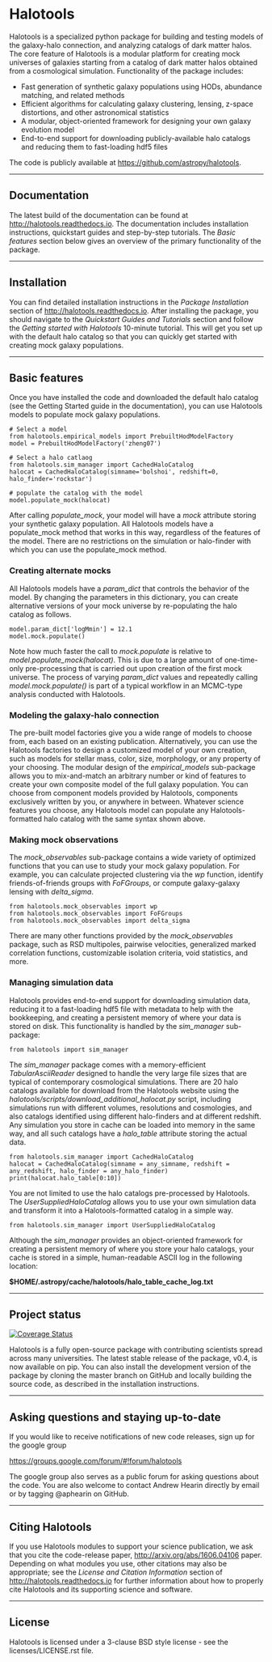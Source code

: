 # Halotools

Halotools is a specialized python package for building and testing models of the galaxy-halo connection, and analyzing catalogs of dark matter halos.
The core feature of Halotools is a modular platform for creating mock universes of galaxies starting from a catalog of dark matter halos obtained from a cosmological simulation. Functionality of the package includes:

* Fast generation of synthetic galaxy populations using HODs, abundance matching, and related methods
* Efficient algorithms for calculating galaxy clustering, lensing, z-space distortions, and other astronomical statistics
* A modular, object-oriented framework for designing your own galaxy evolution model
* End-to-end support for downloading publicly-available halo catalogs and reducing them to fast-loading hdf5 files

The code is publicly available at https://github.com/astropy/halotools.

---

## Documentation

The latest build of the documentation can be found at http://halotools.readthedocs.io. The documentation includes installation instructions, quickstart guides and step-by-step tutorials. The *Basic features* section below gives an overview of the primary functionality of the package.

---

## Installation

You can find detailed installation instructions
in the *Package Installation* section of http://halotools.readthedocs.io. After installing the package, you should navigate to the *Quickstart Guides and Tutorials* section and follow the *Getting started with Halotools* 10-minute tutorial. This will get you set up with the default halo catalog so that you can quickly get started with creating mock galaxy populations.

---


## Basic features

Once you have installed the code and downloaded the default halo catalog (see the Getting Started guide in the documentation), you can use Halotools models to populate mock galaxy populations.

```
# Select a model
from halotools.empirical_models import PrebuiltHodModelFactory
model = PrebuiltHodModelFactory('zheng07')

# Select a halo catlaog
from halotools.sim_manager import CachedHaloCatalog
halocat = CachedHaloCatalog(simname='bolshoi', redshift=0, halo_finder='rockstar')

# populate the catalog with the model
model.populate_mock(halocat)
```
After calling *populate_mock*, your model will have a *mock* attribute storing your synthetic galaxy population. All Halotools models have a populate_mock method that works in this way, regardless of the features of the model. There are no restrictions on the simulation or halo-finder with which you can use the populate_mock method.

### Creating alternate mocks

All Halotools models have a *param_dict* that controls the behavior of the model. By changing the parameters in this dictionary, you can create alternative versions of your mock universe by re-populating the halo catalog as follows.

```
model.param_dict['logMmin'] = 12.1
model.mock.populate()
```
Note how much faster the call to *mock.populate* is relative to *model.populate_mock(halocat)*. This is due to a large amount of one-time-only pre-processing that is carried out upon creation of the first mock universe. The process of varying *param_dict* values and repeatedly calling *model.mock.populate()* is part of a typical workflow in an MCMC-type analysis conducted with Halotools.


### Modeling the galaxy-halo connection

The pre-built model factories give you a wide range of models to choose from, each based on an existing publication. Alternatively, you can use the Halotools factories to design a customized model of your own creation, such as models for stellar mass, color, size, morphology, or any property of your choosing. The modular design of the *empirical_models* sub-package allows you to mix-and-match an arbitrary number or kind of features to create your own composite model of the full galaxy population. You can choose from component models provided by Halotools, components exclusively written by you, or anywhere in between. Whatever science features you choose, any Halotools model can populate any Halotools-formatted halo catalog with the same syntax shown above.

### Making mock observations

The *mock_observables* sub-package contains a wide variety of optimized functions that you can use to study your mock galaxy population. For example, you can calculate projected clustering via the *wp* function, identify friends-of-friends groups with *FoFGroups*, or compute galaxy-galaxy lensing with *delta_sigma*.

```
from halotools.mock_observables import wp
from halotools.mock_observables import FoFGroups
from halotools.mock_observables import delta_sigma
```

There are many other functions provided by the *mock_observables* package, such as RSD multipoles, pairwise velocities, generalized marked correlation functions, customizable isolation criteria, void statistics, and more.

### Managing simulation data

Halotools provides end-to-end support for downloading simulation data, reducing it to a fast-loading hdf5 file with metadata to help with the bookkeeping, and creating a persistent memory of where your data is stored on disk. This functionality is handled by the *sim_manager* sub-package:

```
from halotools import sim_manager
```

The *sim_manager* package comes with a memory-efficient *TabularAsciiReader* designed to handle the very large file sizes that are typical of contemporary cosmological simulations. There are 20 halo catalogs available for download from the Halotools website using the *halotools/scripts/download_additional_halocat.py* script, including simulations run with different volumes, resolutions and cosmologies, and also catalogs identified using different halo-finders and at different redshift. Any simulation you store in cache can be loaded into memory in the same way, and all such catalogs have a *halo_table* attribute storing the actual data.

```
from halotools.sim_manager import CachedHaloCatalog
halocat = CachedHaloCatalog(simname = any_simname, redshift = any_redshift, halo_finder = any_halo_finder)
print(halocat.halo_table[0:10])
```

You are not limited to use the halo catalogs pre-processed by Halotools. The *UserSuppliedHaloCatalog* allows you to use your own simulation data and transform it into a Halotools-formatted catalog in a simple way.

```
from halotools.sim_manager import UserSuppliedHaloCatalog
```
Although the *sim_manager* provides an object-oriented framework for creating a persistent memory of where you store your halo catalogs, your cache is stored in a simple, human-readable ASCII log in the following location:

**$HOME/.astropy/cache/halotools/halo_table_cache_log.txt**

---

## Project status

[![Coverage Status](https://coveralls.io/repos/astropy/halotools/badge.svg?branch=master&service=github)](https://coveralls.io/github/astropy/halotools?branch=master)

Halotools is a fully open-source package with contributing scientists spread across many universities. The latest stable release of the package, v0.4, is now available on pip. You can also install the development version of the package by cloning the master branch on GitHub and locally building the source code, as described in the installation instructions.

---

## Asking questions and staying up-to-date

If you would like to receive notifications of new code releases, sign up for the google group

https://groups.google.com/forum/#!forum/halotools

The google group also serves as a public forum for asking questions about the code. You are also welcome to contact Andrew Hearin directly by email or by tagging @aphearin on GitHub.

---

## Citing Halotools

If you use Halotools modules to support your science publication, we ask that you cite the code-release paper, http://arxiv.org/abs/1606.04106 paper. Depending on what modules you use, other citations may also be appropriate; see the *License and Citation Information* section of http://halotools.readthedocs.io for further information about how to properly cite Halotools and its supporting science and software.


---

## License

Halotools is licensed under a 3-clause BSD style license - see the licenses/LICENSE.rst file.

